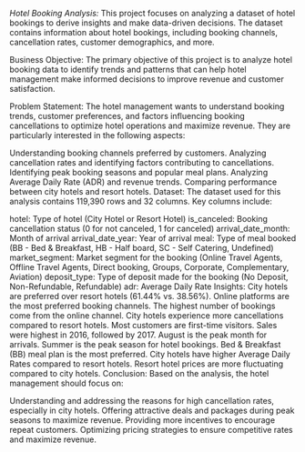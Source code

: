 *Hotel Booking Analysis:*
This project focuses on analyzing a dataset of hotel bookings to derive insights and make data-driven decisions. The dataset contains information about hotel bookings, including booking channels, cancellation rates, customer demographics, and more.

Business Objective:
The primary objective of this project is to analyze hotel booking data to identify trends and patterns that can help hotel management make informed decisions to improve revenue and customer satisfaction.

Problem Statement:
The hotel management wants to understand booking trends, customer preferences, and factors influencing booking cancellations to optimize hotel operations and maximize revenue. They are particularly interested in the following aspects:

Understanding booking channels preferred by customers.
Analyzing cancellation rates and identifying factors contributing to cancellations.
Identifying peak booking seasons and popular meal plans.
Analyzing Average Daily Rate (ADR) and revenue trends.
Comparing performance between city hotels and resort hotels.
Dataset:
The dataset used for this analysis contains 119,390 rows and 32 columns. Key columns include:

hotel: Type of hotel (City Hotel or Resort Hotel)
is_canceled: Booking cancellation status (0 for not canceled, 1 for canceled)
arrival_date_month: Month of arrival
arrival_date_year: Year of arrival
meal: Type of meal booked (BB - Bed & Breakfast, HB - Half board, SC - Self Catering, Undefined)
market_segment: Market segment for the booking (Online Travel Agents, Offline Travel Agents, Direct booking, Groups, Corporate, Complementary, Aviation)
deposit_type: Type of deposit made for the booking (No Deposit, Non-Refundable, Refundable)
adr: Average Daily Rate
Insights:
City hotels are preferred over resort hotels (61.44% vs. 38.56%).
Online platforms are the most preferred booking channels.
The highest number of bookings come from the online channel.
City hotels experience more cancellations compared to resort hotels.
Most customers are first-time visitors.
Sales were highest in 2016, followed by 2017.
August is the peak month for arrivals.
Summer is the peak season for hotel bookings.
Bed & Breakfast (BB) meal plan is the most preferred.
City hotels have higher Average Daily Rates compared to resort hotels.
Resort hotel prices are more fluctuating compared to city hotels.
Conclusion:
Based on the analysis, the hotel management should focus on:

Understanding and addressing the reasons for high cancellation rates, especially in city hotels.
Offering attractive deals and packages during peak seasons to maximize revenue.
Providing more incentives to encourage repeat customers.
Optimizing pricing strategies to ensure competitive rates and maximize revenue.

